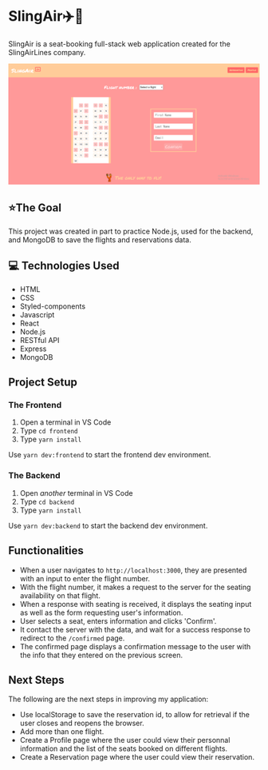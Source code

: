 # SlingAir:airplane::seat:

SlingAir is a seat-booking full-stack web application created for the SlingAirLines company.

![alt text](/frontend/src/assets/screenshots/app.PNG)

## :star:The Goal

This project was created in part to practice Node.js, used for the backend, and MongoDB to save the flights and reservations data.

## :computer: Technologies Used

- HTML
- CSS
- Styled-components
- Javascript
- React
- Node.js
- RESTful API
- Express
- MongoDB

## Project Setup

### The Frontend

1. Open a terminal in VS Code
2. Type `cd frontend`
3. Type `yarn install`

Use `yarn dev:frontend` to start the frontend dev environment.

### The Backend

1. Open _another_ terminal in VS Code
2. Type `cd backend`
3. Type `yarn install`

Use `yarn dev:backend` to start the backend dev environment.

## Functionalities

- When a user navigates to `http://localhost:3000`, they are presented with an input to enter the flight number.
- With the flight number, it makes a request to the server for the seating availability on that flight.
- When a response with seating is received, it displays the seating input as well as the form requesting user's information.
- User selects a seat, enters information and clicks 'Confirm'.
- It contact the server with the data, and wait for a success response to redirect to the `/confirmed` page.
- The confirmed page displays a confirmation message to the user with the info that they entered on the previous screen.

## Next Steps

The following are the next steps in improving my application:

- Use localStorage to save the reservation id, to allow for retrieval if the user closes and reopens the browser.
- Add more than one flight.
- Create a Profile page where the user could view their personnal information and the list of the seats booked on different flights.
- Create a Reservation page where the user could view their reservation.
